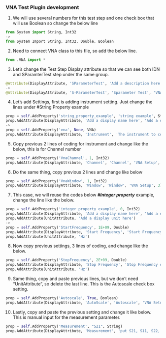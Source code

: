 ### VNA Test Plugin development

1.	We will use several numbers for this test step and one check box that will use Boolean so change the below line
```python
from System import String, Int32 
-> 
from System Import String, Int32, Double, Boolean
```

2. Need to connect VNA class to this file, so add the below line.
```python
from .VNA import *
```

3.	Let’s change the Test Step Display attribute so that we can see both IDN and SParamterTest step under the same group. 
```python
@Attribute(DisplayAttribute, 'SParameterTest', 'Add a description here', 'Add a group name here')
->
@Attribute(DisplayAttribute, 'S-ParameterTest', 'Sparameter Test', 'VNA')
```

4.	Let’s add Settings, first is adding instrument setting. Just change the lines under #String Property example
```python
prop = self.AddProperty('string_property_example', 'string example', String)
prop.AddAttribute(DisplayAttribute, 'Add a display name here', 'Add a description here', 'Add a group name here')
->
prop = self.AddProperty('vna', None, VNA)
prop.AddAttribute(DisplayAttribute, 'Instrument', 'The instrument to connect', 'Resources', 1)
```

5.	Copy previous 2 lines of coding for instrument and change like the below, this is for Channel number
```python
prop = self.AddProperty('VnaChannel', 1, Int32)
prop.AddAttribute(DisplayAttribute, 'Channel', 'Channel', 'VNA Setup', 2)
```

6.	Do the same thing, copy previous 2 lines and change like below 
```python
prop = self.AddProperty('VnaWindow', 1, Int32)
prop.AddAttribute(DisplayAttribute, 'Window', 'Window', 'VNA Setup', 3)
```

7.	This case, we will reuse the codes below ***#Integer property*** example, change the line like the below.
```python
prop = self.AddProperty('integer_property_example', 0, Int32)
prop.AddAttribute(DisplayAttribute, 'Add a display name here', 'Add a description here', 'Add a group name here')
prop.AddAttribute(UnitAttribute, 'Add a display unit here')
->
prop = self.AddProperty('StartFrequency', 1E+09, Double)
prop.AddAttribute(DisplayAttribute, 'Start Frequency', 'Start Frequency of the sweep', 'VNA Setup', 4)
prop.AddAttribute(UnitAttribute, 'Hz')
```

8.	Now copy previous settings, 3 lines of coding, and change like the below.
```python
prop = self.AddProperty('StopFrequency', 2E+09, Double)
prop.AddAttribute(DisplayAttribute, 'Stop Frequency', 'Stop Frequency of the sweep', 'VNA Setup', 5)
prop.AddAttribute(UnitAttribute, 'Hz')
```

9.	Same thing, copy and paste previous lines, but we don’t need “UnitAttribute”, so delete the last line. This is the Autoscale check box setting.
```python
prop = self.AddProperty('Autoscale', True, Boolean)
prop.AddAttribute(DisplayAttribute, 'AutoScale', 'Autoscale', 'VNA Setup', 6)
```

10. Lastly, copy and paste the previous setting and change it like below. This is manual input for the measurement parameter. 
```python
prop = self.AddProperty('Measurement', "S21", String)
prop.AddAttribute(DisplayAttribute, 'Measurement', 'put S21, S11, S22, S12', 'Measurement', 7)
```
